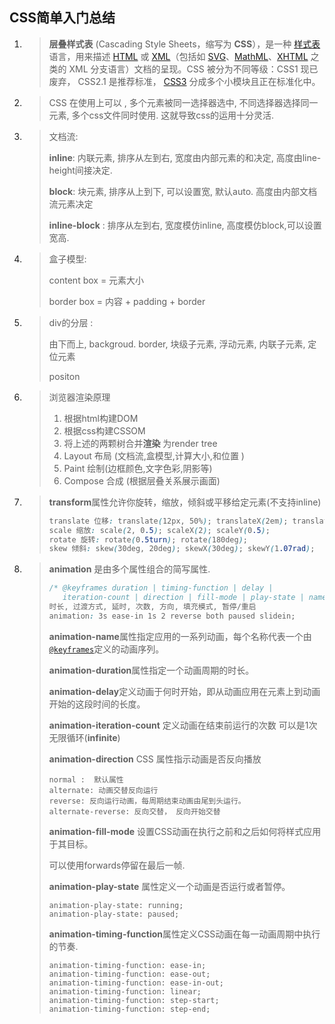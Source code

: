 

## CSS简单入门总结

1. > **层叠样式表** (Cascading Style Sheets，缩写为 **CSS**），是一种 [样式表](https://developer.mozilla.org/zh-CN/docs/DOM/stylesheet) 语言，用来描述 [HTML](https://developer.mozilla.org/zh-CN/docs/HTML) 或 [XML](https://developer.mozilla.org/zh-CN/docs/XML_介绍)（包括如 [SVG](https://developer.mozilla.org/zh-CN/docs/SVG)、[MathML](https://developer.mozilla.org/zh-CN/docs/Web/MathML)、[XHTML](https://developer.mozilla.org/zh-CN/docs/XHTML) 之类的 XML 分支语言）文档的呈现。CSS 被分为不同等级：CSS1 现已废弃， CSS2.1 是推荐标准， [CSS3](https://developer.mozilla.org/zh-CN/docs/CSS/CSS3) 分成多个小模块且正在标准化中。

2. > CSS 在使用上可以 , 多个元素被同一选择器选中, 不同选择器选择同一元素, 多个css文件同时使用. 这就导致css的运用十分灵活.

3. >文档流: 
   >
   >**inline**: 内联元素, 排序从左到右, 宽度由内部元素的和决定, 高度由line-height间接决定.
   >
   >**block**: 块元素, 排序从上到下, 可以设置宽, 默认auto. 高度由内部文档流元素决定
   >
   >**inline-block** :  排序从左到右, 宽度模仿inline, 高度模仿block,可以设置宽高.

4. > 盒子模型:
   >
   > content box = 元素大小
   >
   > border box =  内容 + padding + border

5. > div的分层 : 
   >
   > 由下而上, backgroud. border, 块级子元素, 浮动元素, 内联子元素, 定位元素
   >
   > positon

6. > 浏览器渲染原理
   >
   > 1. 根据html构建DOM
   > 2. 根据css构建CSSOM
   > 3. 将上述的两颗树合并**渲染** 为render  tree
   > 4. Layout 布局 (文档流,盒模型,计算大小,和位置 )
   > 5. Paint 绘制(边框颜色,文字色彩,阴影等)
   > 6. Compose 合成 (根据层叠关系展示画面)

7. > **transform**属性允许你旋转，缩放，倾斜或平移给定元素(不支持inline)
   >
   > ```css
   > translate 位移: translate(12px, 50%); translateX(2em); translateY(3in);
   > scale 缩放: scale(2, 0.5); scaleX(2); scaleY(0.5);
   > rotate 旋转: rotate(0.5turn); rotate(180deg);
   > skew 倾斜: skew(30deg, 20deg); skewX(30deg); skewY(1.07rad);
   > ```

8. > **animation** 是由多个属性组合的简写属性.
   >
   > ```css
   > /* @keyframes duration | timing-function | delay |
   >    iteration-count | direction | fill-mode | play-state | name */
   > 时长, 过渡方式, 延时, 次数, 方向, 填充模式, 暂停/重启
   > animation: 3s ease-in 1s 2 reverse both paused slidein;
   > ```
   >
   > 
   >
   > **animation-name**属性指定应用的一系列动画，每个名称代表一个由[`@keyframes`](https://developer.mozilla.org/zh-CN/docs/Web/CSS/@keyframes)定义的动画序列。
   >
   > **animation-duration**属性指定一个动画周期的时长。
   >
   > **animation-delay**定义动画于何时开始，即从动画应用在元素上到动画开始的这段时间的长度。
   >
   > **animation-iteration-count**   定义动画在结束前运行的次数 可以是1次 无限循环(**infinite**)
   >
   > **animation-direction** CSS 属性指示动画是否反向播放
   >
   > ```
   > normal :  默认属性
   > alternate: 动画交替反向运行
   > reverse: 反向运行动画，每周期结束动画由尾到头运行。
   > alternate-reverse: 反向交替， 反向开始交替
   > ```
   >
   > **animation-fill-mode** 设置CSS动画在执行之前和之后如何将样式应用于其目标。
   >
   > 可以使用forwards停留在最后一帧.
   >
   > **animation-play-state** 属性定义一个动画是否运行或者暂停。
   >
   > ```
   > animation-play-state: running;
   > animation-play-state: paused;
   > ```
   >
   > 
   >
   > **animation-timing-function**属性定义CSS动画在每一动画周期中执行的节奏. 
   >
   > ```
   > animation-timing-function: ease-in;
   > animation-timing-function: ease-out;
   > animation-timing-function: ease-in-out;
   > animation-timing-function: linear;
   > animation-timing-function: step-start;
   > animation-timing-function: step-end;
   > ```